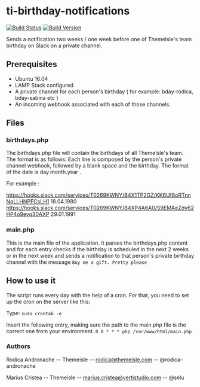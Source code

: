 # ti-birthday-notifications
[![Build Status](https://img.shields.io/badge/build-passing-brightgreen.svg?style=flat)](https://github.com/Codeinwp/pirate_wraith)
[![Build Version](https://img.shields.io/badge/version-1.1.0-blue.svg?style=flat)](https://github.com/Codeinwp/pirate_wraith)

Sends a notification two weeks / one week before one of ThemeIsle's team birthday on Slack on a private channel.

## Prerequisites
- Ubuntu 16.04
- LAMP Stack configured
- A private channel for each person's birthday ( for example: bday-rodica, bday-sabina etc )
- An incoming webhook associated with each of those channels.

## Files

### birthdays.php

The birthdays.php file will contain the birthdays of all ThemeIsle's team.
The format is as follows:
Each line is composed by the person's private channel webhook, followed by a blank space and the birthday. The format of the date is day.month.year .

For example :

https://hooks.slack.com/services/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 18.04.1980
https://hooks.slack.com/services/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 29.01.1991

### main.php
This is the main file of the application. It parses the birthdays.php content and for each entry checks if the birthday is scheduled in the next 2 weeks or in the next week and sends a notification to that person's private birthday channel with the message `Buy me a gift. Pretty please`

## How to use it
The script runs every day with the help of a cron. For that, you need to set up the cron on the server like this:

Type:
`sudo crontab -e`

Insert the following entry, making sure the path to the main.php file is the correct one from your environment.
`0 0 * * * php /var/www/html/main.php`

### Authors

Rodica Andronache -- Themeisle -- rodica@themeisle.com -- @rodica-andronache

Marius Cristea -- Themeisle -- marius.cristea@vertistudio.com -- @selu
